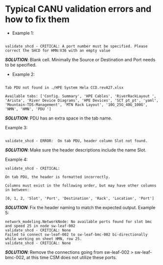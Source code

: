 # Typical CANU validation errors and how to fix them


* Example 1:
```

validate_shcd - CRITICAL: A port number must be specified. Please correct the SHCD for HMN:V36 with an empty value
```

***SOLUTION***: 	Blank cell. Minimally the Source or Destination and Port needs to be specified.

* Example 2:
```

Tab PDU not found in ./HPE System Hela CCD.revA27.xlsx

Available tabs: ['Config. Summary', 'HPE Cables', 'RiverRackLayout ', 'Arista', 'River Device Diagrams', 'HPE Devices', 'SCT pt_pt', 'yaml', 'Mountain-TDS-Management', 'MTN Rack Layout', '10G_25G_40G_100G', 'NMN', 'HMN', 'PDU ']
```

***SOLUTION***: 	PDU has an extra space in the tab name.

Example 3:
```

validate_shcd - ERROR:  On tab PDU, header column Slot not found.
```

***SOLUTION***: Make sure the header descriptions include the name Slot.

Example 4:
```
validate_shcd - CRITICAL:

On tab PDU, the header is formatted incorrectly.

Columns must exist in the following order, but may have other columns in between:

[0, 1, 2, 'Slot', 'Port', 'Destination', 'Rack', 'Location', 'Port']
```
***SOLUTION***: Fix the header naming to match the expected output.
Example 5:
```
network_modeling.NetworkNode: No available ports found for slot bmc and speed 25 in node sw-leaf-002
validate_shcd - CRITICAL: None
Failed to connect sw-leaf-002 to sw-leaf-bmc-002 bi-directionally while working on sheet HMN, row 25.
validate_shcd - CRITICAL: None
```
***SOLUTION***: Remove the connections going from sw-leaf-002 > sw-leaf-bmc-002, at this time CSM does not utilize these ports.